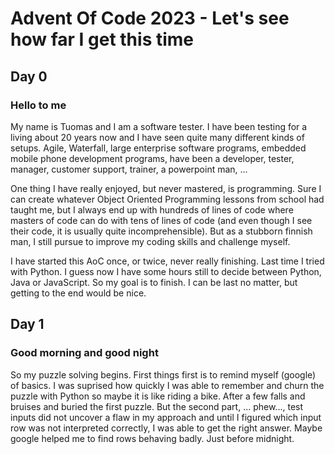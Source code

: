 # Advent Of Code 2023 - Let's see how far I get this time
## Day 0
### Hello to me
My name is Tuomas and I am a software tester. I have been testing for a living about 20 years now and I have seen quite many different kinds of setups. Agile, Waterfall, large enterprise software programs, embedded mobile phone development programs, have been a developer, tester, manager, customer support, trainer, a powerpoint man, ... 

One thing I have really enjoyed, but never mastered, is programming. Sure I can create whatever Object Oriented Programming lessons from school had taught me, but I always end up with hundreds of lines of code where masters of code can do with tens of lines of code (and even though I see their code, it is usually quite incomprehensible). But as a stubborn finnish man, I still pursue to improve my coding skills and challenge myself.

I have started this AoC once, or twice, never really finishing. Last time I tried with Python. I guess now I have some hours still to decide between Python, Java or JavaScript. So my goal is to finish. I can be last no matter, but getting to the end would be nice.

## Day 1
### Good morning and good night
So my puzzle solving begins. First things first is to remind myself (google) of basics. I was suprised how quickly I was able to remember and churn the puzzle with Python so maybe it is like riding a bike. After a few falls and bruises and buried the first puzzle. But the second part, ... phew..., test inputs did not uncover a flaw in my approach and until I figured which input row was not interpreted correctly, I was able to get the right answer. Maybe google helped me to find rows behaving badly. Just before midnight.